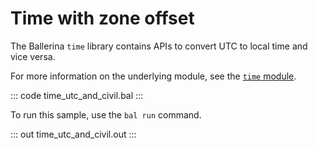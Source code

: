 # Time with zone offset

The Ballerina `time` library contains APIs to convert UTC to local time and vice versa.

For more information on the underlying module, see the [`time` module](https://lib.ballerina.io/ballerina/time/latest/).

::: code time_utc_and_civil.bal :::

To run this sample, use the `bal run` command.

::: out time_utc_and_civil.out :::